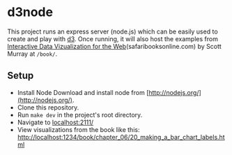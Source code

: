 # d3node #

This project runs an express server (node.js) which can be easily used to create and play with [d3](http://d3js.org/). Once running, it will also host the examples from [Interactive Data Vizualization for the Web](http://techbus.safaribooksonline.com/book/web-design-and-development/9781449340223)(safaribooksonline.com) by Scott Murray at `/book/`.

## Setup ##
* Install Node
Download and install node from [http://nodejs.org/](http://nodejs.org/).
* Clone this repository.
* Run `make dev` in the project's root directory.
* Navigate to [localhost:2111/](localhost:2111/)
* View visualizations from the book like this: [http://localhost:1234/book/chapter_06/20_making_a_bar_chart_labels.html](http://localhost:1234/book/chapter_06/20_making_a_bar_chart_labels.html)

